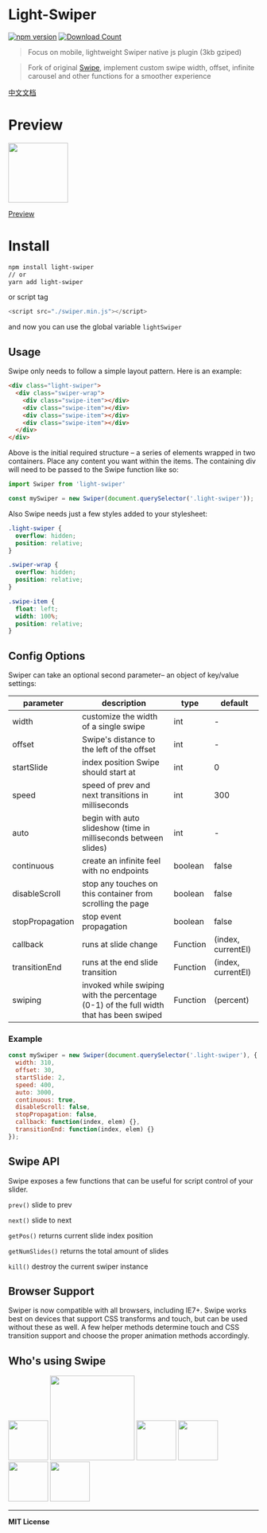 # Light-Swiper

[![npm version](http://badge.fury.io/js/light-swiper.svg)](http://badge.fury.io/js/light-swiper)
[![Download Count](http://img.shields.io/npm/dm/light-swiper.svg?style=flat)](http://www.npmjs.com/package/light-swiper)

> Focus on mobile, lightweight Swiper native js plugin (3kb gziped)

> Fork of original [Swipe](https://github.com/thebird/Swipe), implement custom swipe width, offset, infinite carousel and other functions for a smoother experience

[中文文档](https://github.com/SimonZhangITer/light-swiper/blob/master/README.CN.md)

# Preview
<img src="https://p0.meituan.net/dpgroup/21b2252b405605a068f19c97b9d7c96b16823.png" width=120>

[Preview](https://simonzhangiter.github.io/light-swiper/)

# Install

```bash
npm install light-swiper
// or
yarn add light-swiper
```
or script tag

```javascript
<script src="./swiper.min.js"></script>
```
and now you can use the global variable `lightSwiper`

## Usage

Swipe only needs to follow a simple layout pattern. Here is an example:

```html
<div class="light-swiper">
  <div class="swiper-wrap">
    <div class="swipe-item"></div>
    <div class="swipe-item"></div>
    <div class="swipe-item"></div>
    <div class="swipe-item"></div>
  </div>
</div>
```

Above is the initial required structure – a series of elements wrapped in two containers. Place any content you want within the items. The containing div will need to be passed to the Swipe function like so:

```js
import Swiper from 'light-swiper'

const mySwiper = new Swiper(document.querySelector('.light-swiper'));
```

Also Swipe needs just a few styles added to your stylesheet:

```css
.light-swiper {
  overflow: hidden;
  position: relative;
}

.swiper-wrap {
  overflow: hidden;
  position: relative;
}

.swipe-item {
  float: left;
  width: 100%;
  position: relative;
}
```

## Config Options

Swiper can take an optional second parameter– an object of key/value settings:

| parameter | description    |  type  |   default  |
| --------   | -----   | ----  |   ----   |
| width     | customize the width of a single swipe    |   int    |   -   |
| offset     | Swipe's distance to the left of the offset    |   int    |   -   |
| startSlide     | index position Swipe should start at    |   int    |   0   |
| speed   | speed of prev and next transitions in milliseconds     |   int   |   300    |
| auto   |  begin with auto slideshow (time in milliseconds between slides)      |   int    |   -    |
| continuous  |  create an infinite feel with no endpoints     |   boolean    |   false    |
| disableScroll  |  stop any touches on this container from scrolling the page     |   boolean    |   false    |
| stopPropagation  |  stop event propagation     |   boolean    |   false    |
| callback  |  runs at slide change     |   Function    |   (index, currentEl)    |
| transitionEnd  |  runs at the end slide transition     |   Function    |   (index, currentEl)    |
| swiping  |  invoked while swiping with the percentage (0-1) of the full width that has been swiped     |   Function    |   (percent)    |

### Example

```js
const mySwiper = new Swiper(document.querySelector('.light-swiper'), {
  width: 310,
  offset: 30,
  startSlide: 2,
  speed: 400,
  auto: 3000,
  continuous: true,
  disableScroll: false,
  stopPropagation: false,
  callback: function(index, elem) {},
  transitionEnd: function(index, elem) {}
});
```

## Swipe API

Swipe exposes a few functions that can be useful for script control of your slider.

`prev()` slide to prev

`next()` slide to next

`getPos()` returns current slide index position

`getNumSlides()` returns the total amount of slides

`kill()` destroy the current swiper instance

## Browser Support

Swiper is now compatible with all browsers, including IE7+. Swipe works best on devices that support CSS transforms and touch, but can be used without these as well. A few helper methods determine touch and CSS transition support and choose the proper animation methods accordingly.

## Who's using Swipe

<img src='https://raw.githubusercontent.com/voronianski/swipe-js-iso/master/assets/cnn.png' width='80'>
<img src='https://raw.githubusercontent.com/voronianski/swipe-js-iso/master/assets/airbnb.png' width='170'>
<img src='https://raw.githubusercontent.com/voronianski/swipe-js-iso/master/assets/nhl.png' height='80'>
<img src='https://raw.githubusercontent.com/voronianski/swipe-js-iso/master/assets/htc.png' height='80'>
<img src='https://raw.githubusercontent.com/voronianski/swipe-js-iso/master/assets/thinkgeek.png' height='80'>
<img src='https://raw.githubusercontent.com/voronianski/swipe-js-iso/master/assets/snapguide.png' height='80'>

---

**MIT License**
